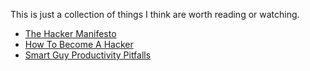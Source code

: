 This is just a collection of things I think are worth reading or watching.

* [The Hacker Manifesto](http://www.mithral.com/~beberg/manifesto.html)
* [How To Become A Hacker](http://www.catb.org/~esr/faqs/hacker-howto.html)
* [Smart Guy Productivity Pitfalls](http://bookofhook.blogspot.de/2013/03/smart-guy-productivity-pitfalls.html)
